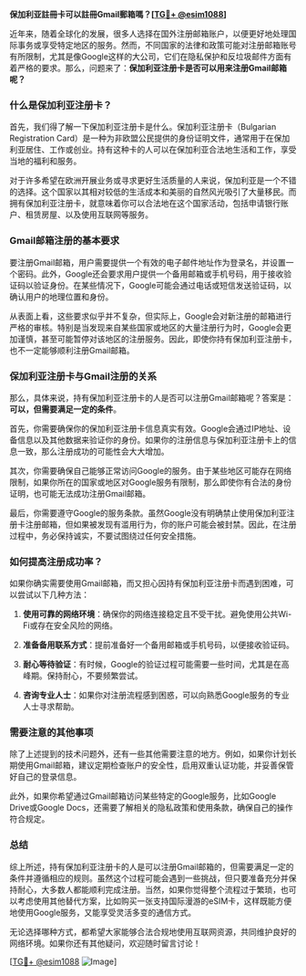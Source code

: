 **保加利亚註冊卡可以註冊Gmail郵箱嗎？[[TG💪+ @esim1088](https://t.me/s/esim1088)]**

近年来，随着全球化的发展，很多人选择在国外注册邮箱账户，以便更好地处理国际事务或享受特定地区的服务。然而，不同国家的法律和政策可能对注册邮箱账号有所限制，尤其是像Google这样的大公司，它们在隐私保护和反垃圾邮件方面有着严格的要求。那么，问题来了：**保加利亚注册卡是否可以用来注册Gmail邮箱呢？**

### 什么是保加利亚注册卡？

首先，我们得了解一下保加利亚注册卡是什么。保加利亚注册卡（Bulgarian Registration Card）是一种为非欧盟公民提供的身份证明文件，通常用于在保加利亚居住、工作或创业。持有这种卡的人可以在保加利亚合法地生活和工作，享受当地的福利和服务。

对于许多希望在欧洲开展业务或寻求更好生活质量的人来说，保加利亚是一个不错的选择。这个国家以其相对较低的生活成本和美丽的自然风光吸引了大量移民。而拥有保加利亚注册卡，就意味着你可以合法地在这个国家活动，包括申请银行账户、租赁房屋、以及使用互联网等服务。

### Gmail邮箱注册的基本要求

要注册Gmail邮箱，用户需要提供一个有效的电子邮件地址作为登录名，并设置一个密码。此外，Google还会要求用户提供一个备用邮箱或手机号码，用于接收验证码以验证身份。在某些情况下，Google可能会通过电话或短信发送验证码，以确认用户的地理位置和身份。

从表面上看，这些要求似乎并不复杂，但实际上，Google会对新注册的邮箱进行严格的审核。特别是当发现来自某些国家或地区的大量注册行为时，Google会更加谨慎，甚至可能暂停对该地区的注册服务。因此，即使你持有保加利亚注册卡，也不一定能够顺利注册Gmail邮箱。

### 保加利亚注册卡与Gmail注册的关系

那么，具体来说，持有保加利亚注册卡的人是否可以注册Gmail邮箱呢？答案是：**可以，但需要满足一定的条件**。

首先，你需要确保你的保加利亚注册卡信息真实有效。Google会通过IP地址、设备信息以及其他数据来验证你的身份。如果你的注册信息与保加利亚注册卡上的信息一致，那么注册成功的可能性会大大增加。

其次，你需要确保自己能够正常访问Google的服务。由于某些地区可能存在网络限制，如果你所在的国家或地区对Google服务有限制，那么即使你有合法的身份证明，也可能无法成功注册Gmail邮箱。

最后，你需要遵守Google的服务条款。虽然Google没有明确禁止使用保加利亚注册卡注册邮箱，但如果被发现有滥用行为，你的账户可能会被封禁。因此，在注册过程中，务必保持诚实，不要试图绕过任何安全措施。

### 如何提高注册成功率？

如果你确实需要使用Gmail邮箱，而又担心因持有保加利亚注册卡而遇到困难，可以尝试以下几种方法：

1. **使用可靠的网络环境**：确保你的网络连接稳定且不受干扰。避免使用公共Wi-Fi或存在安全风险的网络。
   
2. **准备备用联系方式**：提前准备好一个备用邮箱或手机号码，以便接收验证码。

3. **耐心等待验证**：有时候，Google的验证过程可能需要一些时间，尤其是在高峰期。保持耐心，不要频繁尝试。

4. **咨询专业人士**：如果你对注册流程感到困惑，可以向熟悉Google服务的专业人士寻求帮助。

### 需要注意的其他事项

除了上述提到的技术问题外，还有一些其他需要注意的地方。例如，如果你计划长期使用Gmail邮箱，建议定期检查账户的安全性，启用双重认证功能，并妥善保管好自己的登录信息。

此外，如果你希望通过Gmail邮箱访问某些特定的Google服务，比如Google Drive或Google Docs，还需要了解相关的隐私政策和使用条款，确保自己的操作符合规定。

### 总结

综上所述，持有保加利亚注册卡的人是可以注册Gmail邮箱的，但需要满足一定的条件并遵循相应的规则。虽然这个过程可能会遇到一些挑战，但只要准备充分并保持耐心，大多数人都能顺利完成注册。当然，如果你觉得整个流程过于繁琐，也可以考虑使用其他替代方案，比如购买一张支持国际漫游的eSIM卡，这样既能方便地使用Google服务，又能享受灵活多变的通信方式。

无论选择哪种方式，都希望大家能够合法合规地使用互联网资源，共同维护良好的网络环境。如果你还有其他疑问，欢迎随时留言讨论！

[[TG💪+ @esim1088](https://t.me/s/esim1088) ![Image](https://i.postimg.cc/4NQfJmqS/Snipaste-2025-05-13-00-14-12.png)]